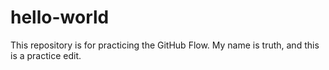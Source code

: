 # hello-world
This repository is for practicing the GitHub Flow.
My name is truth, and this is a practice edit.
